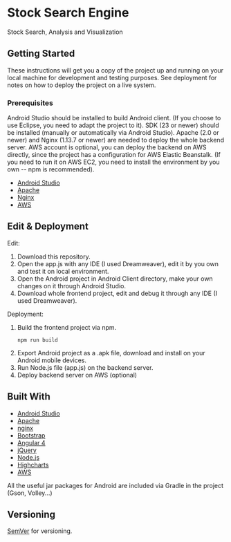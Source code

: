 # Stock Search Engine

Stock Search, Analysis and Visualization

## Getting Started

These instructions will get you a copy of the project up and running on your local machine for development and testing purposes. See deployment for notes on how to deploy the project on a live system.

### Prerequisites

Android Studio should be installed to build Android client. (If you choose to use Eclipse, you need to adapt the project to it).
SDK (23 or newer) should be installed (manually or automatically via Android Studio).
Apache (2.0 or newer) and Nginx (1.13.7 or newer) are needed to deploy the whole backend server.
AWS account is optional, you can deploy the backend on AWS directly, since the project has a configuration for AWS Elastic Beanstalk.
(If you need to run it on AWS EC2, you need to install the environment by you own -- npm is recommended).

* [Android Studio](https://developer.android.com/studio/index.html)
* [Apache](https://httpd.apache.org/download.cgi)
* [Nginx](http://nginx.org/)
* [AWS](https://aws.amazon.com/)

## Edit & Deployment

Edit:
1) Download this repository.
2) Open the app.js with any IDE (I used Dreamweaver), edit it by you own and test it on local environment.
3) Open the Android project in Android Client directory, make your own changes on it through Android Studio.
4) Download whole frontend project, edit and debug it through any IDE (I used Dreamweaver).

Deployment:
1) Build the frontend project via npm.
   ```
   npm run build
   ```
2) Export Android project as a .apk file, download and install on your Android mobile devices.
3) Run Node.js file (app.js) on the backend server.
4) Deploy backend server on AWS (optional)

## Built With

* [Android Studio](https://developer.android.com/studio/index.html)
* [Apache](https://httpd.apache.org/download.cgi)
* [nginx](http://nginx.org/)
* [Bootstrap](https://getbootstrap.com/)
* [Angular 4](https://angular.io/)
* [jQuery](https://jquery.com/)
* [Node.js](https://nodejs.org/)
* [Highcharts](https://www.highcharts.com/)
* [AWS](https://aws.amazon.com/)

All the useful jar packages for Android are included via Gradle in the project (Gson, Volley...)

## Versioning

[SemVer](http://semver.org/) for versioning.
